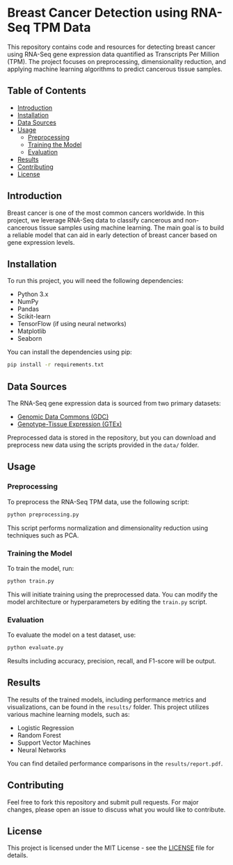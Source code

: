 
# Breast Cancer Detection using RNA-Seq TPM Data

This repository contains code and resources for detecting breast cancer using RNA-Seq gene expression data quantified as Transcripts Per Million (TPM). The project focuses on preprocessing, dimensionality reduction, and applying machine learning algorithms to predict cancerous tissue samples.

## Table of Contents
- [Introduction](#introduction)
- [Installation](#installation)
- [Data Sources](#data-sources)
- [Usage](#usage)
  - [Preprocessing](#preprocessing)
  - [Training the Model](#training-the-model)
  - [Evaluation](#evaluation)
- [Results](#results)
- [Contributing](#contributing)
- [License](#license)

## Introduction

Breast cancer is one of the most common cancers worldwide. In this project, we leverage RNA-Seq data to classify cancerous and non-cancerous tissue samples using machine learning. The main goal is to build a reliable model that can aid in early detection of breast cancer based on gene expression levels.

## Installation

To run this project, you will need the following dependencies:

- Python 3.x
- NumPy
- Pandas
- Scikit-learn
- TensorFlow (if using neural networks)
- Matplotlib
- Seaborn

You can install the dependencies using pip:

```bash
pip install -r requirements.txt
```

## Data Sources

The RNA-Seq gene expression data is sourced from two primary datasets:
- [Genomic Data Commons (GDC)](https://gdc.cancer.gov/)
- [Genotype-Tissue Expression (GTEx)](https://gtexportal.org/)

Preprocessed data is stored in the repository, but you can download and preprocess new data using the scripts provided in the `data/` folder.

## Usage

### Preprocessing

To preprocess the RNA-Seq TPM data, use the following script:

```bash
python preprocessing.py
```

This script performs normalization and dimensionality reduction using techniques such as PCA.

### Training the Model

To train the model, run:

```bash
python train.py
```

This will initiate training using the preprocessed data. You can modify the model architecture or hyperparameters by editing the `train.py` script.

### Evaluation

To evaluate the model on a test dataset, use:

```bash
python evaluate.py
```

Results including accuracy, precision, recall, and F1-score will be output.

## Results

The results of the trained models, including performance metrics and visualizations, can be found in the `results/` folder. This project utilizes various machine learning models, such as:

- Logistic Regression
- Random Forest
- Support Vector Machines
- Neural Networks

You can find detailed performance comparisons in the `results/report.pdf`.

## Contributing

Feel free to fork this repository and submit pull requests. For major changes, please open an issue to discuss what you would like to contribute.

## License

This project is licensed under the MIT License - see the [LICENSE](LICENSE) file for details.
